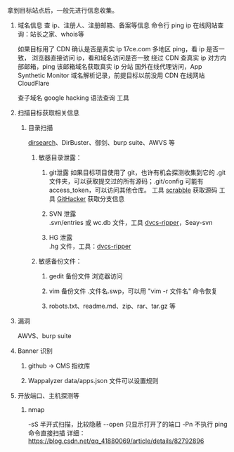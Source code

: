 拿到目标站点后，一般先进行信息收集。

1. 域名信息
    查 ip、注册人、注册邮箱、备案等信息
        命令行 ping ip
        在线网站查询：站长之家、whois等
    
    如果目标用了 CDN
        确认是否是真实 ip
            17ce.com 多地区 ping，看 ip 是否一致，
            浏览器直接访问 ip，看和域名访问是否一致
        绕过 CDN 查真实 ip
            对方内部邮箱，ping 该邮箱域名获取真实 ip
            分站
            国外在线代理访问，App Synthetic Monitor
            域名解析记录，前提目标以前没用 CDN
            在线网站 CloudFlare
            
    查子域名
        google hacking 语法查询
        工具
  
2. 扫描目标获取相关信息
    1. 目录扫描

        [dirsearch](https://github.com/maurosoria/dirsearch)、DirBuster、御剑、burp suite、AWVS 等
        
        1. 敏感目录泄露：
        
            1. git泄露
                如果目标项目使用了 git，也许有机会探测收集到它的 .git 文件夹，可以获取提交过的所有源码；.git/config 可能有 access_token，可以访问其他仓库。
                工具 [scrabble](https://github.com/denny0223/scrabble) 获取源码
                工具 [GitHacker](https://github.com/WangYihang/GitHacker) 获取分支信息  
                
            2. SVN 泄露            
                .svn/entries 或 wc.db 文件，工具 [dvcs-ripper](https://github.com/kost/dvcs-ripper)，Seay-svn  
                
            3. HG 泄露                
                .hg 文件，工具：[dvcs-ripper](https://github.com/kost/dvcs-ripper) 
        
        2. 敏感备份文件：
            
            1. gedit 备份文件
                浏览器访问

            2. vim 备份文件
                .文件名.swp，可以用 "vim -r 文件名" 命令恢复

            3. robots.txt、readme.md、zip、rar、tar.gz 等
     
            
3. 漏洞

    AWVS、burp suite

4. Banner 识别
    
    1. github -> CMS 指纹库

    2. Wappalyzer
        data/apps.json 文件可以设置规则

5. 开放端口、主机探测等

    1. nmap

        -sS 半开式扫描，比较隐蔽
        --open 只显示打开了的端口
        -Pn 不执行 ping 命令直接扫描
        详细：https://blog.csdn.net/qq_41880069/article/details/82792896
    
